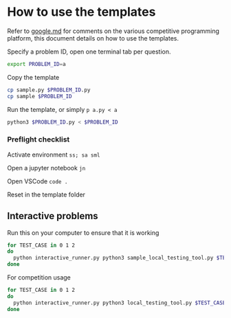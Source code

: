 # How to use the templates
Refer to [google.md](../google.md) for comments on the various competitive programming platform, this document details on how to use the templates.



Specify a problem ID, open one terminal tab per question.

```bash
export PROBLEM_ID=a
```

Copy the template

```bash
cp sample.py $PROBLEM_ID.py
cp sample $PROBLEM_ID
```

Run the template, or simply `p a.py < a`

```bash
python3 $PROBLEM_ID.py < $PROBLEM_ID
```



### Preflight checklist

Activate environment `ss; sa sml`

Open a jupyter notebook `jn`

Open VSCode `code .`

Reset in the template folder



## Interactive problems

Run this on your computer to ensure that it is working

```bash
for TEST_CASE in 0 1 2
do
  python interactive_runner.py python3 sample_local_testing_tool.py $TEST_CASE -- python3 sample_interactive_script.py
done
```



For competition usage

```bash
for TEST_CASE in 0 1 2
do
  python interactive_runner.py python3 local_testing_tool.py $TEST_CASE -- python3 interactive.py
done
```


